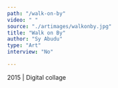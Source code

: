 ```yaml
---
path: "/walk-on-by"
video: " "
source: "./artimages/walkonby.jpg"
title: "Walk on By"
author: "Sy Abudu"
type: "Art"
interview: "No"

---
```

2015 | Digital collage
 
